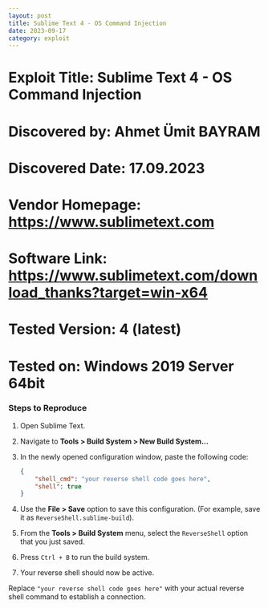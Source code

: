 ```yaml
---
layout: post
title: Sublime Text 4 - OS Command Injection
date: 2023-09-17
category: exploit
---
```


# Exploit Title: Sublime Text 4 - OS Command Injection
# Discovered by: Ahmet Ümit BAYRAM
# Discovered Date: 17.09.2023
# Vendor Homepage: https://www.sublimetext.com
# Software Link: https://www.sublimetext.com/download_thanks?target=win-x64
# Tested Version: 4 (latest)
# Tested on: Windows 2019 Server 64bit

### Steps to Reproduce

1. Open Sublime Text.
2. Navigate to **Tools > Build System > New Build System...**
3. In the newly opened configuration window, paste the following code:

    ```json
    {
        "shell_cmd": "your reverse shell code goes here",
        "shell": true
    }
    ```

4. Use the **File > Save** option to save this configuration. (For example, save it as `ReverseShell.sublime-build`).
5. From the **Tools > Build System** menu, select the `ReverseShell` option that you just saved.
6. Press `Ctrl + B` to run the build system.
7. Your reverse shell should now be active.

Replace `"your reverse shell code goes here"` with your actual reverse shell command to establish a connection.
